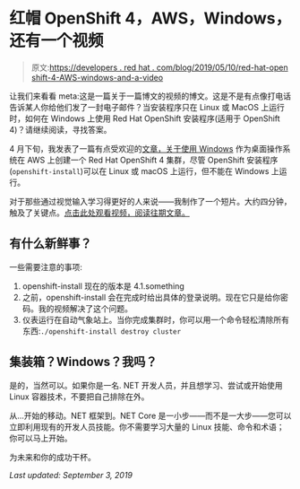 # 红帽 OpenShift 4，AWS，Windows，还有一个视频

> 原文:[https://developers . red hat . com/blog/2019/05/10/red-hat-open shift-4-AWS-windows-and-a-video](https://developers.redhat.com/blog/2019/05/10/red-hat-openshift-4-aws-windows-and-a-video)

让我们来看看 meta:这是一篇关于一篇博文的视频的博文。这是不是有点像打电话告诉某人你给他们发了一封电子邮件？当安装程序只在 Linux 或 MacOS 上运行时，如何在 Windows 上使用 Red Hat OpenShift 安装程序(适用于 OpenShift 4)？请继续阅读，寻找答案。

4 月下旬，我发表了一篇有点受欢迎的[文章，关于使用 Windows](https://developers.redhat.com/blog/2019/04/23/red-hat-openshift-4-0-developer-preview-on-aws-up-and-running-with-windows/) 作为桌面操作系统在 AWS 上创建一个 Red Hat OpenShift 4 集群，尽管 OpenShift 安装程序(`openshift-install`)可以在 Linux 或 macOS 上运行，但不能在 Windows 上运行。

对于那些通过视觉输入学习得更好的人来说——我制作了一个短片。大约四分钟，触及了关键点。[点击此处观看视频，阅读往期文章。](https://developers.redhat.com/blog/2019/04/23/red-hat-openshift-4-0-developer-preview-on-aws-up-and-running-with-windows/)

## 有什么新鲜事？

一些需要注意的事项:

1.  openshift-install 现在的版本是 4.1.something
2.  之前，openshift-install 会在完成时给出具体的登录说明。现在它只是给你密码。我的视频解决了这个问题。
3.  仪表运行在自动气象站上。当你完成集群时，你可以用一个命令轻松清除所有东西:`./openshift-install destroy cluster`

## 集装箱？Windows？我吗？

是的，当然可以。如果你是一名. NET 开发人员，并且想学习、尝试或开始使用 Linux 容器技术，不要把自己排除在外。

从...开始的移动。NET 框架到。NET Core 是一小步——而不是一大步——您可以立即利用现有的开发人员技能。你不需要学习大量的 Linux 技能、命令和术语；你可以马上开始。

为未来和你的成功干杯。

*Last updated: September 3, 2019*